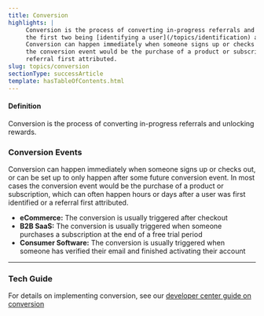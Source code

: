 ```yaml
---
title: Conversion
highlights: |
     Conversion is the process of converting in-progress referrals and unlocking rewards. It is the final of three steps in referral tracking,
     the first two being [identifying a user](/topics/identification) and [attributing the referral](/topics/attribution) back to the person who referred them.
     Conversion can happen immediately when someone signs up or checks out, or can be set up to only happen after some future conversion event. In most cases
     the conversion event would be the purchase of a product or subscription, which can often happen hours or days after a user was first identified or a 
     referral first attributed.
slug: topics/conversion
sectionType: successArticle
template: hasTableOfContents.html
---
```



<div class="bs-callout bs-callout-default">
    <h4>Definition</h4>
    Conversion is the process of converting in-progress referrals and unlocking rewards.
</div>


### Conversion Events

Conversion can happen immediately when someone signs up or checks out, or can be set up to only happen after some future conversion event. In most cases
the conversion event would be the purchase of a product or subscription, which can often happen hours or days after a user was first identified or a 
referral first attributed.

 - **eCommerce:** The conversion is usually triggered after checkout
 - **B2B SaaS:** The conversion is usually triggered when someone purchases a subscription at the end of a free trial period
 - **Consumer Software:** The conversion is usually triggered when someone has verified their email and finished activating their account


<hr/>

### Tech Guide

For details on implementing conversion, see our [developer center guide on conversion](/developer/conversion)